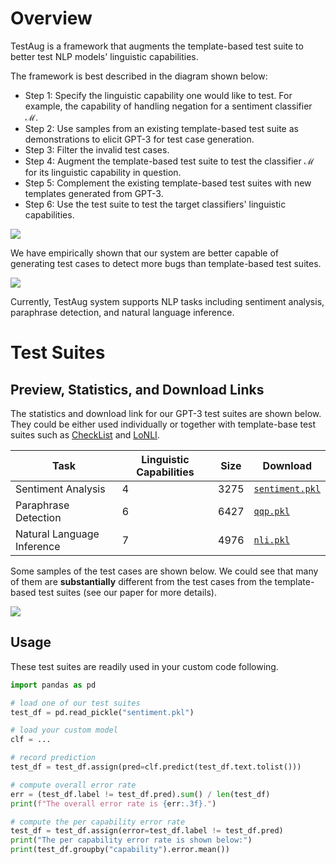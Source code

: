 # Overview

TestAug is a framework that augments the template-based test suite to better test NLP models' linguistic capabilities.

The framework is best described in the diagram shown below:
- Step 1: Specify the linguistic capability one would like to test. For example, the capability of handling negation for a sentiment classifier $\mathcal{M}$.
- Step 2: Use samples from an existing template-based test suite as demonstrations to elicit GPT-3 for test case generation. 
- Step 3: Filter the invalid test cases.
- Step 4: Augment the template-based test suite to test the classifier $\mathcal{M}$ for its linguistic capability in question.
- Step 5: Complement the existing template-based test suites with new templates generated from GPT-3.
- Step 6: Use the test suite to test the target classifiers' linguistic capabilities.

![](../resource/001.png)

We have empirically shown that our system are better capable of generating test cases to detect more bugs than template-based test suites.

![](../resource/003.jpg)

Currently, TestAug system supports NLP tasks including sentiment analysis, paraphrase detection, and natural language inference. 

# Test Suites

## Preview, Statistics, and Download Links

The statistics and download link for our GPT-3 test suites are shown below. They could be either used individually or together with template-base test suites such as [CheckList](https://github.com/marcotcr/checklist) and [LoNLI](https://github.com/microsoft/LoNLI).

| Task                       | Linguistic Capabilities | Size | Download                              |
| -------------------------- | ----------------------- | ---- | ------------------------------------- |
| Sentiment Analysis         | 4                       | 3275 | [`sentiment.pkl`](data/sentiment.pkl) |
| Paraphrase Detection       | 6                       | 6427 | [`qqp.pkl`](data/qqp.pkl)             |
| Natural Language Inference | 7                       | 4976 | [`nli.pkl`](data/nli.pkl)             |

Some samples of the test cases are shown below. We could see that many of them are **substantially** different from the test cases from the template-based test suites (see our paper for more details).

![](../resource/002.png)

## Usage

These test suites are readily used in your custom code following.

```python
import pandas as pd

# load one of our test suites
test_df = pd.read_pickle("sentiment.pkl")

# load your custom model 
clf = ...

# record prediction
test_df = test_df.assign(pred=clf.predict(test_df.text.tolist()))

# compute overall error rate
err = (test_df.label != test_df.pred).sum() / len(test_df)
print(f"The overall error rate is {err:.3f}.")

# compute the per capability error rate
test_df = test_df.assign(error=test_df.label != test_df.pred)
print("The per capability error rate is shown below:")
print(test_df.groupby("capability").error.mean())
```
